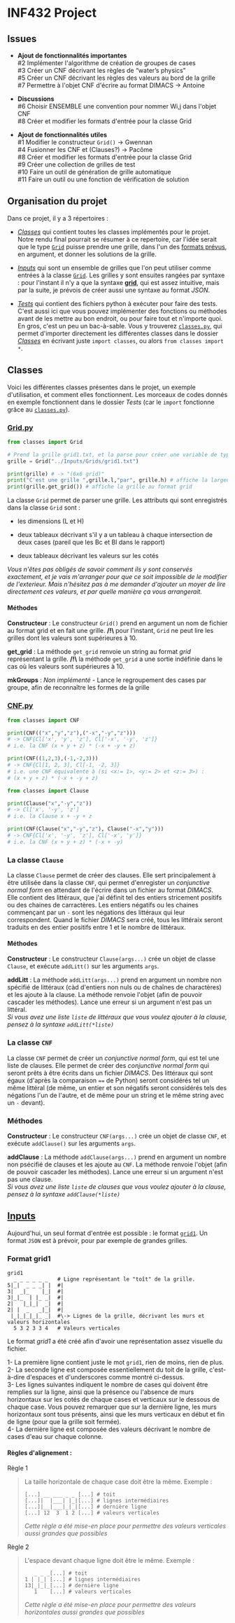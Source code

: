# INF432 Project

## Issues

- **Ajout de fonctionnalités importantes**  
#2 Implémenter l'algorithme de création de groupes de cases  
#3 Créer un CNF décrivant les règles de “water’s physics”  
#5 Créer un CNF décrivant les règles des valeurs au bord de la grille  
#7 Permettre à l'objet CNF d'écrire au format DIMACS -> Antoine  

- **Discussions**  
#6 Choisir ENSEMBLE une convention pour nommer Wi,j dans l'objet CNF  
#8 Créer et modifier les formats d'entrée pour la classe Grid  

- **Ajout de fonctionnalités utiles**  
#1 Modifier le constructeur `Grid()` -> Gwennan  
#4 Fusionner les CNF et (Clauses?) -> Pacôme  
#8 Créer et modifier les formats d'entrée pour la classe Grid  
#9 Créer une collection de grilles de test  
#10 Faire un outil de génération de grille automatique  
#11 Faire un outil ou une fonction de vérification de solution  

## Organisation du projet

Dans ce projet, il y a 3 répertoires :  

- [*Classes*](#Classes) qui contient toutes les classes implémentés pour le projet. Notre rendu final pourrait se résumer à ce repertoire, car l'idée serait que le type [`Grid`](#Gridpy) puisse prendre une grille, dans l'un des [formats prévus](#inputs), en argument, et donner les solutions de la grille.  

- [*Inputs*](#Inputs) qui sont un ensemble de grilles que l'on peut utiliser comme entrées à la classe [`Grid`](#Gridpy). Les grilles y sont ensuites rangées par syntaxe : pour l'instant il n'y a que la syntaxe **[grid](#format-grid1)**, qui est assez intuitive, mais par la suite, je prévois de créer aussi une syntaxe au format *JSON*.  

- [*Tests*](#Tests) qui contient des fichiers python à exécuter pour faire des tests. C'est aussi ici que vous pouvez implémenter des fonctions ou méthodes avant de les mettre au bon endroit, ou pour faire tout et n'importe quoi. En gros, c'est un peu un bac-à-sable. Vous y trouverez [`classes.py`](https://github.com/NeoGalaxy/INF432/blob/master/Tests/classes.py), qui permet d'importer directement les différentes classes dans le dossier [*Classes*](https://github.com/NeoGalaxy/INF432/tree/master/Classes) en écrivant juste `import classes`, ou alors `from classes import *`.  


## Classes

Voici les différentes classes présentes dans le projet, un exemple d'utilisation, et comment elles fonctionnent. Les morceaux de codes donnés en exemple fonctionnent dans le dossier *Tests* (car le `import` fonctionne grâce au [`classes.py`](https://github.com/NeoGalaxy/INF432/blob/master/Tests/classes.py)).

### [Grid.py](https://github.com/NeoGalaxy/INF432/blob/master/Classes/Grid.py)

```python
from classes import Grid

# Prend la grille grid1.txt, et la parse pour créer une variable de type Grid
grille = Grid("../Inputs/Grids/grid1.txt") 

print(grille) # -> "(6x6 grid)"
print("C'est une grille ",grille.l,"par", grille.h) # affiche la largeur et la hauteur de grille
print(grille.get_grid()) # affiche la grille au format grid
```

La classe `Grid` permet de parser une grille. Les attributs qui sont enregistrés dans la classe `Grid` sont :

- les dimensions (L et H)

- deux tableaux décrivant s'il y a un tableau à chaque intersection de deux cases (pareil que les Bc et Bl dans le rapport)

- deux tableaux décrivant les valeurs sur les cotés

*Vous n'êtes pas obligés de savoir comment ils y sont conservés exactement, et je vais m'arranger pour que ce soit impossible de le modifier de l'exterieur. Mais n'hésitez pas à me demander d'ajouter un moyer de lire directement ces valeurs, et par quelle manière ça vous arrangerait.*

#### Méthodes

**Constructeur** : Le constructeur `Grid()` prend en argument un nom de fichier au format grid et en fait une grille. **/!\\** pour l'instant, `Grid` ne peut lire les grilles dont les valeurs sont supérieures à 10.

**get_grid** : La méthode `get_grid` renvoie un string au format *grid* représentant la grille. **/!\\** la méthode `get_grid` a une sortie indéfinie dans le cas où les valeurs sont supérieures à 10.

**mkGroups** : *Non implémenté -* Lance le regroupement des cases par groupe, afin de reconnaître les formes de la grille

### [CNF.py](https://github.com/NeoGalaxy/INF432/blob/master/Classes/CNF.py)
```python
from classes import CNF

print(CNF(("x","y","z"),("-x","-y","z")))
# -> CNF{Cl['x', 'y', 'z'], Cl['-x', '-y', 'z']}
# i.e. la CNF (x + y + z) * (-x + -y + z)

print(CNF((1,2,3),(-1,-2,3)))
# -> CNF{Cl[1, 2, 3], Cl[-1, -2, 3]}
# i.e. une CNF équivalente à (si <x:= 1>, <y:= 2> et <z:= 3>) : 
# (x + y + z) * (-x + -y + z)

from classes import Clause

print(Clause("x","-y","z"))
# -> Cl['x', '-y', 'z']
# i.e. la Clause x + -y + z

print(CNF(Clause("x","-y","z"), Clause("-x","y")))
# -> CNF{Cl['x', '-y', 'z'], Cl['-x', 'y']}
# i.e. la CNF (x + y + z) * (-x + -y)

```

### La classe `Clause`

La classe `Clause` permet de créer des clauses. Elle sert principalement à être utilisée dans la classe `CNF`, qui permet d'enregister un *conjunctive normal form* en attendant de l'écrire dans un fichier au format *DIMACS*.  
Elle contient des littéraux, que j'ai définit tel des entiers stricement positifs ou des chaines de carractères. Les entiers négatifs ou les chaines commençant par un `-` sont les négations des littéraux qui leur correspondent. Quand le fichier *DIMACS* sera créé, tous les littéraix seront traduits en des entier positifs entre 1 et le nombre de littéraux. 

#### Méthodes

**Constructeur** : Le constructeur `Clause(args...)` crée un objet de classe `Clause`, et exécute `addLitt()` sur les arguments `args`.

**addLitt** : La méthode `addLitt(args...)` prend en argument un nombre non spécifié de littéraux (càd d'entiers non nuls ou de chaînes de charactères) et les ajoute à la clause. La méthode renvoie l'objet (afin de pouvoir cascader les méthodes). Lance une erreur si un argument n'est pas un littéral.  
*Si vous avez une liste `liste` de littéraux que vous voulez ajouter à la clause, pensez à la syntaxe `addLitt(*liste)`*

### La classe `CNF`

La classe `CNF` permet de créer un *conjunctive normal form*, qui est tel une liste de clauses. Elle permet de créer des *conjunctive normal form* qui seront prêts à être écrits dans un fichier *DIMACS*. Des littéraux qui sont égaux (d'après la comparaison `==` de Python) seront considérés tel un même littéral (de même, un entier et son négatifs seront considérés tels des négations l'un de l'autre, et de même pour un string et le même string avec un `-` devant).

### Méthodes

**Constructeur** : Le constructeur `CNF(args...)` crée un objet de classe `CNF`, et exécute `addClause()` sur les arguments `args`.

**addClause** : La méthode `addClause(args...)` prend en argument un nombre non psécifié de clauses et les ajoute au `CNF`. La méthode renvoie l'objet (afin de pouvoir cascader les méthodes). Lance une erreur si un argument n'est pas une clause.  
*Si vous avez une liste `liste` de clauses que vous voulez ajouter à la clause, pensez à la syntaxe `addClause(*liste)`*

## [Inputs](https://github.com/NeoGalaxy/INF432/tree/master/Inputs)

Aujourd'hui, un seul format d'entrée est possible : le format [`grid1`](#Format-grid1). Un format `JSON` est à prévoir, pour par exemple de grandes grilles.

### Format grid1

```
grid1
  _ _ _ _ _ _   # Ligne représentant le "toît" de la grille.
5|_|  _ _ _| |  #|
3|  _|_    |_|  #|
3|_|_  | |_ _|  #|
2|   |_|_|  _|  #|
2| |  _   _|_|  #|
 |_|_|_|_|_ _|  #\-> Lignes de la grille, décrivant les murs et valeurs horizontales
  5 3 2 3 3 4   # Valeurs verticales
```

Le format *grid1* a été créé afin d'avoir une représentation assez visuelle du fichier. 

1- La première ligne contient juste le mot `grid1`, rien de moins, rien de plus.  
2- La seconde ligne est composée essentiellement du toit de la grille, c'est-à-dire d'espaces et d'underscores comme montré ci-dessus.  
3- Les lignes suivantes indiquent le nombre de cases qui doivent être remplies sur la ligne, ainsi que la présence ou l'absence de murs horizontaux sur les cotés de chaque cases et verticaux sur le dessous de chaque case. Vous pouvez remarquer que sur la dernière ligne, les murs horizontaux sont tous présents, ainsi que les murs verticaux en début et fin de ligne (pour que la grille soit fermée).  
4- La dernière ligne est composée des valeurs décrivant le nombre de cases d'eau sur chaque colonne.

#### Règles d'alignement :

Règle 1
> La taille horizontale de chaque case doit être la même. Exemple :
> ```
> [...] __ ___ _ _ [...] # toit
> [...]|  |___| |_|[...] # lignes intermédiaires
> [...]|__|___|_|_|[...] # dernière ligne
> [...] 12  3  1 2 [...] # valeurs verticales
> ``` 
> *Cette règle a été mise-en place pour permettre des valeurs verticales aussi grandes que possibles*

Règle 2
> L'espace devant chaque ligne doit être le même. Exemple :
> ```
>    _ _ _[...] # toit
> 1 | |_| [...] # lignes intermédiaires
> 13|_|_|_[...] # dernière ligne
>    1    [...] # valeurs verticales
> ``` 
> *Cette règle a été mise-en place pour permettre des valeurs horizontales aussi grandes que possibles*
